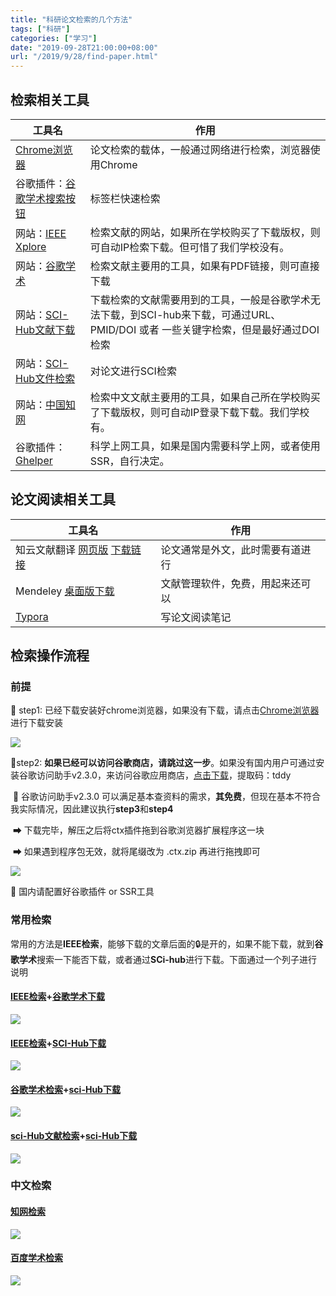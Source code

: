 ```yaml
---
title: "科研论文检索的几个方法"
tags: ["科研"]
categories: ["学习"]
date: "2019-09-28T21:00:00+08:00"
url: "/2019/9/28/find-paper.html"
---
```


## 检索相关工具

| 工具名                                                       | 作用                                                         |
| ------------------------------------------------------------ | ------------------------------------------------------------ |
| [Chrome浏览器](https://www.google.com/intl/zh-CN/chrome/)    | 论文检索的载体，一般通过网络进行检索，浏览器使用Chrome       |
| 谷歌插件：[谷歌学术搜索按钮](https://chrome.google.com/webstore/detail/google-scholar-button/ldipcbpaocekfooobnbcddclnhejkcpn?utm_source=chrome-ntp-icon) | 标签栏快速检索                                               |
| 网站：[IEEE Xplore](https://ieeexplore.ieee.org/Xplore/home.jsp) | 检索文献的网站，如果所在学校购买了下载版权，则可自动IP检索下载。但可惜了我们学校没有。 |
| 网站：[谷歌学术](https://scholar.google.com.hk/?hl=zh-CN)    | 检索文献主要用的工具，如果有PDF链接，则可直接下载            |
| 网站：[SCI-Hub文献下载](https://sci-hub.tw/)                 | 下载检索的文献需要用到的工具，一般是谷歌学术无法下载，到SCI-hub来下载，可通过URL、PMID/DOI 或者 一些关键字检索，但是最好通过DOI检索 |
| 网站：[SCI-Hub文件检索](https://sci-hub.org.cn/)             | 对论文进行SCI检索                                            |
| 网站：[中国知网](https://www.cnki.net/)                      | 检索中文文献主要用的工具，如果自己所在学校购买了下载版权，则可自动IP登录下载下载。我们学校有。 |
| 谷歌插件：[Ghelper](https://chrome.google.com/webstore/detail/%E8%B0%B7%E6%AD%8C%E4%B8%8A%E7%BD%91%E5%8A%A9%E6%89%8B/nonmafimegllfoonjgplbabhmgfanaka?utm_source=chrome-ntp-icon) | 科学上网工具，如果是国内需要科学上网，或者使用SSR，自行决定。 |

## 论文阅读相关工具

| 工具名                                                       | 作用                             |
| ------------------------------------------------------------ | -------------------------------- |
| 知云文献翻译 [网页版](http://trans.zhiyunwenxian.cn:8080/login.html) [下载链接](http://i.zhiyunwenxian.cn/1.html) | 论文通常是外文，此时需要有道进行 |
| Mendeley [桌面版下载](https://www.mendeley.com/download-desktop/) | 文献管理软件，免费，用起来还可以 |
| [Typora](https://typora.io/)                                 | 写论文阅读笔记                   |

## 检索操作流程

### 前提

🔸  step1: 已经下载安装好chrome浏览器，如果没有下载，请点击[Chrome浏览器](https://www.google.com/intl/zh-CN/chrome/)进行下载安装

![](https://doreamon95.oss-cn-chengdu.aliyuncs.com/img/001/sgx9.29.1.chrome.gif)

🔸step2: **如果已经可以访问谷歌商店，请跳过这一步**。如果没有国内用户可通过安装谷歌访问助手v2.3.0，来访问谷歌应用商店，[点击下载](https://pan.baidu.com/s/1R9_G63snPnDVygtNmt2E-w )，提取码：tddy 

​    🔰 谷歌访问助手v2.3.0 可以满足基本查资料的需求，**其免费**，但现在基本不符合我实际情况，因此建议执行**step3**和**step4**

​	➡ 下载完毕，解压之后将ctx插件拖到谷歌浏览器扩展程序这一块

​    ➡ 如果遇到程序包无效，就将尾缀改为 .ctx.zip 再进行拖拽即可

![](https://doreamon95.oss-cn-chengdu.aliyuncs.com/img/001/sgx9.29.3.谷歌访问助手.gif)

🔹  国内请配置好谷歌插件 or SSR工具

### 常用检索

常用的方法是**IEEE检索**，能够下载的文章后面的🔒是开的，如果不能下载，就到**谷歌学术**搜索一下能否下载，或者通过**SCi-hub**进行下载。下面通过一个列子进行说明

#### [IEEE检索](https://ieeexplore.ieee.org/Xplore/home.jsp)+[谷歌学术下载](https://scholar.google.com.hk/schhp?hl=zh-CN&as_sdt=0,5)

![](https://doreamon95.oss-cn-chengdu.aliyuncs.com/img/001/sgx9.29.3.检索1.gif)

####  [IEEE检索](https://ieeexplore.ieee.org/Xplore/home.jsp)+[SCI-Hub下载](https://sci-hub.tw/)

![](https://doreamon95.oss-cn-chengdu.aliyuncs.com/img/001/sgx9.29.3.检索2.gif)

#### [谷歌学术检索](https://scholar.google.com.hk/)+[sci-Hub下载](https://sci-hub.tw)

![](https://doreamon95.oss-cn-chengdu.aliyuncs.com/img/001/sgx9.29.3.检索3.gif)

####  [sci-Hub文献检索](https://sci-hub.org.cn)+[sci-Hub下载](https://sci-hub.tw)

![](https://doreamon95.oss-cn-chengdu.aliyuncs.com/img/001/sgx9.29.3.检索4.gif)

### 中文检索

#### [知网检索](https://www.cnki.net/)

![](https://doreamon95.oss-cn-chengdu.aliyuncs.com/img/001/sgx9.29.3.检索5.gif)

#### [百度学术检索](http://xueshu.baidu.com/)

![](https://doreamon95.oss-cn-chengdu.aliyuncs.com/img/001/sgx9.29.3.检索6.gif)







